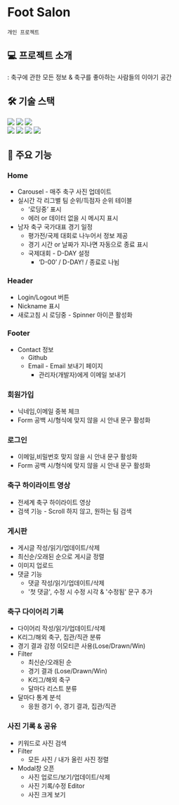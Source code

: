 # Foot Salon
`개인 프로젝트`

## 💻 프로젝트 소개
: 축구에 관한 모든 정보 & 축구를 좋아하는 사람들의 이야기 공간

## 🛠 기술 스택
<div>
  <img src="https://img.shields.io/badge/React-61DAFB?style=flat-square&logo=React&logoColor=white"/>
  <img src="https://img.shields.io/badge/TypeScript-3178C6?style=flat-square&logo=TypeScript&logoColor=white"/>
  <img src="https://img.shields.io/badge/Firebase-FFCA28?style=flat-square&logo=Firebase&logoColor=white"/>
</div>
<div>
  <img src="https://img.shields.io/badge/Redux Toolkit-764ABC?style=flat-square&logo=Redux&logoColor=white"/>
  <img src="https://img.shields.io/badge/Axios-5A29E4?style=flat-square&logo=Axios&logoColor=white"/>
  <img src="https://img.shields.io/badge/Styled--components-DB7093?style=flat-square&logo=Styledcomponents&logoColor=white"/>
  <img src="https://img.shields.io/badge/Figma-F24E1E?style=flat-square&logo=Figma&logoColor=white"/>
</div>

## 📌 주요 기능
### Home
- Carousel - 매주 축구 사진 업데이트
- 실시간 각 리그별 팀 순위/득점자 순위 테이블
    - ‘로딩중’ 표시
    - 에러 or 데이터 없을 시 메시지 표시
- 남자 축구 국가대표 경기 일정
    - 평가전/국제 대회로 나누어서 정보 제공
    - 경기 시간 or 날짜가 지나면 자동으로 종료 표시
    - 국제대회 - D-DAY 설정
        - ‘D-00’ / D-DAY! / 종료로 나뉨
          
### Header
- Login/Logout 버튼
- Nickname 표시
- 새로고침 시 로딩중 - Spinner 아이콘 활성화

### Footer
- Contact 정보
    - Github
    - Email - Email 보내기 페이지
      - 관리자(개발자)에게 이메일 보내기
      
### 회원가입
- 닉네임,이메일 중복 체크
- Form 공백 시/형식에 맞지 않을 시 안내 문구 활성화
  
### 로그인
- 이메일,비밀번호 맞지 않을 시 안내 문구 활성화
- Form 공백 시/형식에 맞지 않을 시 안내 문구 활성화
  
### 축구 하이라이트 영상
* 전세계 축구 하이라이트 영상
* 검색 기능 - Scroll 하지 않고, 원하는 팀 검색

### 게시판
- 게시글 작성/읽기/업데이트/삭제 
- 최신순/오래된 순으로 게시글 정렬
- 이미지 업로드
- 댓글 기능
    - 댓글 작성/읽기/업데이트/삭제
    - '첫 댓글', 수정 시 수정 시각 & '수정됨' 문구 추가
 
### 축구 다이어리 기록
- 다이어리 작성/읽기/업데이트/삭제
- K리그/해외 축구, 집관/직관 분류
- 경기 결과 감정 이모티콘 사용(Lose/Drawn/Win)
- Filter
    - 최신순/오래된 순
    - 경기 결과 (Lose/Drawn/Win)
    - K리그/해외 축구
    - 달마다 리스트 분류
- 달마다 통계 분석
    - 응원 경기 수, 경기 결과, 집관/직관
      
### 사진 기록 & 공유
- 키워드로 사진 검색
- Filter
    - 모든 사진 / 내가 올린 사진 정렬
- Modal창 오픈
    - 사진 업로드/보기/업데이트/삭제
    - 사진 기록/수정 Editor
    - 사진 크게 보기
